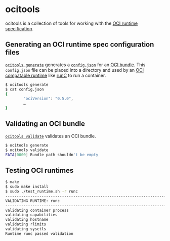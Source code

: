 # ocitools

ocitools is a collection of tools for working with the [OCI runtime specification][runtime-spec].

## Generating an OCI runtime spec configuration files

[`ocitools generate`][generate.1] generates a [`config.json`][config.json] for an [OCI bundle][bundle].
This `config.json` file can be placed into a directory and used by an [OCI compatable runtime][runtime-spec] like [runC][] to run a container.

```sh
$ ocitools generate
$ cat config.json
{
        "ociVersion": "0.5.0",
        …
}
```

## Validating an OCI bundle

[`ocitools validate`][validate.1] validates an OCI bundle.

```sh
$ ocitools generate
$ ocitools validate
FATA[0000] Bundle path shouldn't be empty
```

## Testing OCI runtimes

```sh
$ make
$ sudo make install
$ sudo ./test_runtime.sh -r runc
-----------------------------------------------------------------------------------
VALIDATING RUNTIME: runc
-----------------------------------------------------------------------------------
validating container process
validating capabilities
validating hostname
validating rlimits
validating sysctls
Runtime runc passed validation
```

[bundle]: https://github.com/opencontainers/runtime-spec/blob/master/bundle.md
[config.json]: https://github.com/opencontainers/runtime-spec/blob/master/config.md
[runC]: https://github.com/opencontainers/runc
[runtime-spec]: https://github.com/opencontainers/runtime-spec

[generate.1]: man/ocitools-generate.1.md
[validate.1]: man/ocitools-validate.1.md

